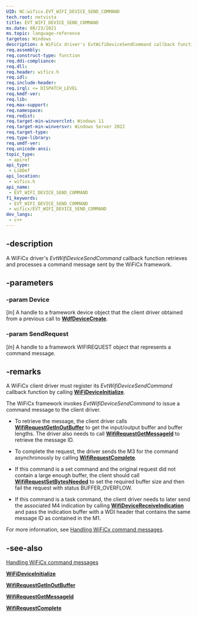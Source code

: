 ```yaml
---
UID: NC:wificx.EVT_WIFI_DEVICE_SEND_COMMAND
tech.root: netvista
title: EVT_WIFI_DEVICE_SEND_COMMAND
ms.date: 08/23/2021
ms.topic: language-reference
targetos: Windows
description: A WiFiCx driver's EvtWifiDeviceSendCommand callback function retrieves and processes the command message sent by the WiFiCx framework. 
req.assembly: 
req.construct-type: function
req.ddi-compliance: 
req.dll: 
req.header: wificx.h
req.idl: 
req.include-header: 
req.irql: <= DISPATCH_LEVEL
req.kmdf-ver: 
req.lib: 
req.max-support: 
req.namespace: 
req.redist: 
req.target-min-winverclnt: Windows 11 
req.target-min-winversvr: Windows Server 2022
req.target-type: 
req.type-library: 
req.umdf-ver: 
req.unicode-ansi: 
topic_type:
 - apiref
api_type:
 - LibDef
api_location:
 - wificx.h
api_name:
 - EVT_WIFI_DEVICE_SEND_COMMAND
f1_keywords:
 - EVT_WIFI_DEVICE_SEND_COMMAND
 - wificx/EVT_WIFI_DEVICE_SEND_COMMAND
dev_langs:
 - c++
---
```


## -description

A WiFiCx driver's *EvtWifiDeviceSendCommand* callback function retrieves and processes a command message sent by the WiFiCx framework.  

## -parameters

### -param Device

[_In_] A handle to a framework device object that the client driver obtained from a previous call to [**WdfDeviceCreate**](../wdfdevice/nf-wdfdevice-wdfdevicecreate.md).

### -param SendRequest

[_In_] A handle to a framework WIFIREQUEST object that represents a command message. 

## -remarks

A WiFiCx client driver must register its *EvtWifiDeviceSendCommand* callback function by calling [**WiFiDeviceInitialize**](nf-wificx-wifideviceinitialize.md).

The WiFiCx framework invokes *EvtWifiDeviceSendCommand* to issue a command message to the client driver.

- To retrieve the message, the client driver calls [**WifiRequestGetInOutBuffer**](nf-wificx-wifirequestgetinoutbuffer.md) to get the input/output buffer and buffer lengths. The driver also needs to call [**WifiRequestGetMessageId**](nf-wificx-wifirequestgetmessageid.md) to retrieve the message ID.

- To complete the request, the driver sends the M3 for the command asynchronously by calling [**WifiRequestComplete**](nf-wificx-wifirequestcomplete.md). 

- If this command is a set command and the original request did not contain a large enough buffer, the client should call [**WifiRequestSetBytesNeeded**](./nf-wificx-wifirequestsetbytesneeded.md) to set the required buffer size and then fail the request with status BUFFER\_OVERFLOW.

- If this command is a task command, the client driver needs to later send the associated M4 indication by calling [**WifiDeviceReceiveIndication**](nf-wificx-wifidevicereceiveindication.md) and pass the indication buffer with a WDI header that contains the same message ID as contained in the M1.

For more information, see [Handling WiFiCx command messages](/windows-hardware/drivers/netcx/writing-a-wificx-client-driver#handling-wificx-command-messages).

## -see-also

[Handling WiFiCx command messages](/windows-hardware/drivers/netcx/writing-a-wificx-client-driver#handling-wificx-command-messages)

[**WiFiDeviceInitialize**](nf-wificx-wifideviceinitialize.md)

[**WifiRequestGetInOutBuffer**](nf-wificx-wifirequestgetinoutbuffer.md) 

[**WifiRequestGetMessageId**](nf-wificx-wifirequestgetmessageid.md)

[**WifiRequestComplete**](nf-wificx-wifirequestcomplete.md)